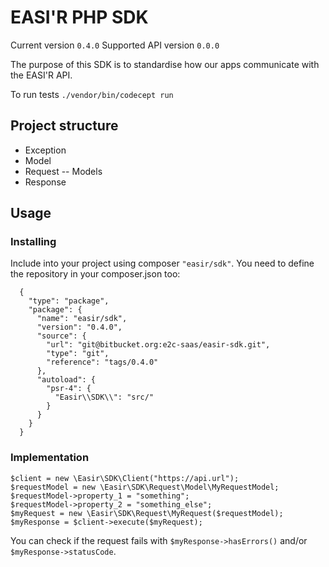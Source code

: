# EASI'R PHP SDK

Current version `0.4.0`
Supported API version `0.0.0`

The purpose of this SDK is to standardise how our apps communicate with the EASI'R API.

To run tests `./vendor/bin/codecept run`

## Project structure
- Exception
- Model
- Request
-- Models
- Response

## Usage
### Installing

Include into your project using composer `"easir/sdk"`. You need to define the repository in your composer.json too:

```
  {
    "type": "package",
    "package": {
      "name": "easir/sdk",
      "version": "0.4.0",
      "source": {
        "url": "git@bitbucket.org:e2c-saas/easir-sdk.git",
        "type": "git",
        "reference": "tags/0.4.0"
      },
      "autoload": {
        "psr-4": {
          "Easir\\SDK\\": "src/"
        }
      }
    }
  }
```

### Implementation
```
$client = new \Easir\SDK\Client("https://api.url");
$requestModel = new \Easir\SDK\Request\Model\MyRequestModel;
$requestModel->property_1 = "something";
$requestModel->property_2 = "something_else";
$myRequest = new \Easir\SDK\Request\MyRequest($requestModel);
$myResponse = $client->execute($myRequest);
```

You can check if the request fails with `$myResponse->hasErrors()` and/or `$myResponse->statusCode`.
